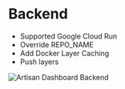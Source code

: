 # Backend

- Supported Google Cloud Run
- Override REPO_NAME
- Add Docker Layer Caching
- Push layers

![Artisan Dashboard Backend](https://github.com/artisan-playground/dashboard.artisandigital.xyz/workflows/Artisan%20Dashboard%20Backend/badge.svg?branch=connect-api)
